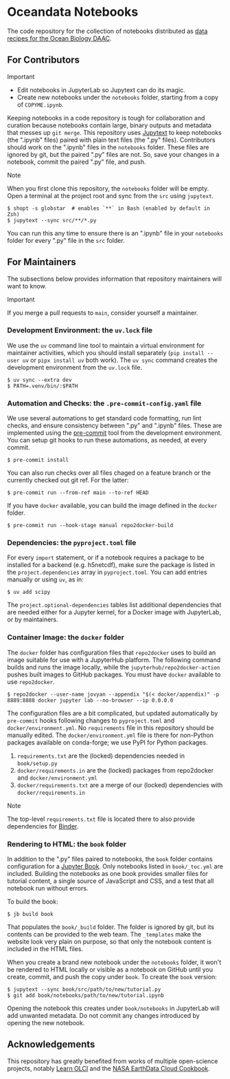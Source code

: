 # Oceandata Notebooks

The code repository for the collection of notebooks distributed as
[data recipes for the Ocean Biology DAAC][data-recipes].

## For Contributors

> [!IMPORTANT]
> - Edit notebooks in JupyterLab so Jupytext can do its magic.
> - Create new notebooks under the `notebooks` folder, starting from a copy of `COPYME.ipynb`.

Keeping notebooks in a code repository is tough for collaboration and curation
because notebooks contain large, binary outputs and metadata that messes up `git merge`.
This repository uses [Jupytext][jupytext] to keep notebooks (the ".ipynb" files) paired
with plain text files (the ".py" files). Contributors should work on the ".ipynb" files
in the `notebooks` folder. These files are ignored by git, but the paired ".py" files are
not. So, save your changes in a notebook, commit the paired ".py" file, and push.

> [!Note]
> When you first clone this repository, the `notebooks` folder will be empty. Open a
> terminal at the project root and sync from the `src` using `jupytext`.

```shell
$ shopt -s globstar  # enables `**` in Bash (enabled by default in Zsh)
$ jupytext --sync src/**/*.py
```
You can run this any time to ensure there is an ".ipynb" file in your `notebooks` folder
for every ".py" file in the `src` folder.

## For Maintainers

The subsections below provides information that repository maintainers will want to know.

> [!IMPORTANT]
> If you merge a pull requests to `main`, consider yourself a maintainer.

### Development Environment: the `uv.lock` file

We use the `uv` command line tool to maintain a virtual environment for maintainer activities,
which you should install separately (`pip install --user uv` or `pipx install uv` both work).
The `uv sync` command creates the development environment from the `uv.lock` file.
```shell
$ uv sync --extra dev
$ PATH=.venv/bin/:$PATH
```

### Automation and Checks: the `.pre-commit-config.yaml` file

We use several automations to get standard code formatting, run lint checks, and ensure
consistency between ".py" and ".ipynb" files. These are implemented using the [pre-commit]
tool from the development environment. You can setup git hooks to run these automations,
as needed, at every commit.
```shell
$ pre-commit install
```
You can also run checks over all files chaged on a feature branch or the currently
checked out git ref. For the latter:
```shell
$ pre-commit run --from-ref main --to-ref HEAD
```
If you have `docker` available, you can build the image defined in the `docker` folder.
```shell
$ pre-commit run --hook-stage manual repo2docker-build
```

### Dependencies: the `pyproject.toml` file

For every `import` statement, or if a notebook requires a package to be installed
for a backend (e.g. h5netcdf), make sure the package is listed in the `project.dependencies`
array in `pyproject.toml`. You can add entries manually or using `uv`, as in:
```shell
$ uv add scipy
```
The `project.optional-dependencies` tables list additional dependencies that are needed
either for a Jupyter kernel, for a Docker image with JupyterLab, or by maintainers.

### Container Image: the `docker` folder

The `docker` folder has configuration files that `repo2docker` uses to build an image suitable
for use with a JupyterHub platform. The following command builds and runs the image locally,
while the `jupyterhub/repo2docker-action` pushes built images to GitHub packages. You
must have `docker` available to use `repo2docker`.

```shell
$ repo2docker --user-name jovyan --appendix "$(< docker/appendix)" -p 8889:8888 docker jupyter lab --no-browser --ip 0.0.0.0
```

The configuration files are a bit complicated, but updated automatically by `pre-commit`
hooks following changes to `pyproject.toml` and `docker/environment.yml`. No `requirements`
file in this repository should be manually edited. The `docker/environment.yml` file is there
for non-Python packages available on conda-forge; we use PyPI for Python packages.
1. `requirements.txt` are the (locked) dependencies needed in `book/setup.py`
1. `docker/requirements.in` are the (locked) packages from repo2docker and `docker/environment.yml`
1. `docker/requirements.txt` are a merge of our (locked) dependencies with `docker/requirements.in`

> [!Note]
> The top-level `requirements.txt` file is located there to also provide dependencies for
> [Binder](https://mybinder.org/).

### Rendering to HTML: the `book` folder

In addition to the ".py" files paired to notebooks, the `book` folder contains configuration
for a [Jupyter Book][jb]. Only notebooks listed in `book/_toc.yml` are included. Building
the notebooks as one book provides smaller files for tutorial content, a single source of
JavaScript and CSS, and a test that all notebook run without errors.

To build the book:
```shell
$ jb build book
```
That populates the `book/_build` folder. The folder is ignored by git, but its contents
can be provided to the web team. The `_templates` make the website look very plain on
purpose, so that only the notebook content is included in the HTML files.

When you create a brand new notebook under the `notebooks` folder, it won't be rendered
to HTML locally or visible as a notebook on GitHub until you create, commit, and push the
copy under `book`. To create the `book` version:
```shell
$ jupytext --sync book/src/path/to/new/tutorial.py
$ git add book/notebooks/path/to/new/tutorial.ipynb
```
Opening the notebook this creates under `book/notebooks` in JupyterLab will add unwanted
metadata. Do not commit any changes introduced by opening the new notebook.

## Acknowledgements
This repository has greatly benefited from works of multiple open-science projects,
notably [Learn OLCI][learn-olci] and the [NASA EarthData Cloud Cookbook][cookbook].

[data-recipes]: https://oceancolor.gsfc.nasa.gov/resources/docs/tutorials
[jupytext]: https://jupytext.readthedocs.io/
[jupyterlab]: https://jupyter.org
[jb]: https://jupyterbook.org
[learn-olci]: https://github.com/wekeo/learn-olci/blob/main/README.md
[cookbook]: https://nasa-openscapes.github.io/earthdata-cloud-cookbook
[pre-commit]: https://pre-commit.com/
